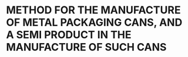 # METHOD FOR THE MANUFACTURE OF METAL PACKAGING CANS, AND A SEMI PRODUCT IN THE MANUFACTURE OF SUCH CANS